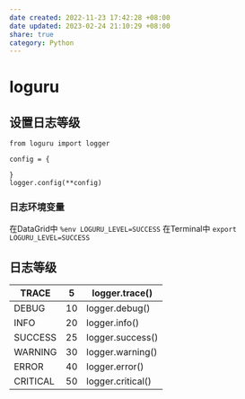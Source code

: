 ```yaml
---
date created: 2022-11-23 17:42:28 +08:00
date updated: 2023-02-24 21:10:29 +08:00
share: true
category: Python
---
```

# loguru

## 设置日志等级
```
from loguru import logger

config = {

}
logger.config(**config)
```

### 日志环境变量

在DataGrid中 `%env LOGURU_LEVEL=SUCCESS`
在Terminal中 `export LOGURU_LEVEL=SUCCESS`


## 日志等级

| TRACE    | 5   | logger.trace()    |
| -------- | --- | ----------------- |
| DEBUG    | 10  | logger.debug()    |
| INFO     | 20  | logger.info()     |
| SUCCESS  | 25  | logger.success()  |
| WARNING  | 30  | logger.warning()  |
| ERROR    | 40  | logger.error()    |
| CRITICAL | 50  | logger.critical() |
